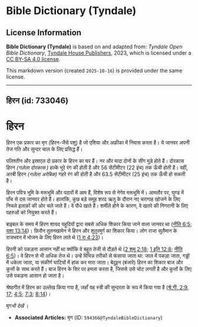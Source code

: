 # Bible Dictionary (Tyndale)

## License Information

**Bible Dictionary (Tyndale)** is based on and adapted from: _Tyndale Open Bible Dictionary_, [Tyndale House Publishers](https://tyndaleopenresources.com/), 2023, which is licensed under a [CC BY-SA 4.0 license](https://creativecommons.org/licenses/by-sa/4.0/legalcode.en).

This markdown version (created `2025-10-16`) is provided under the same license.



--------------------------------

## हिरन (id: 733046)

हिरन
====

हिरन एक प्रकार का मृग (हिरन\-जैसे पशु) है जो एशिया और अफ्रीका में निवास करता है। ये जानवर अपनी तेज गति और सुन्दर चाल के लिए प्रसिद्ध हैं।

पलिश्तीन और इस्राएल दो प्रकार के हिरन का घर हैं। नर और मादा दोनों के सींग मुड़े होते हैं। दोरकास हिरन *(गज़ेला दोरकास )* हल्के भूरे रंग की होती है और 56 सेंटीमीटर (22 इंच) तक ऊँची होती है। वहीं, अरबी हिरन *(गज़ेला अरेबिक)* गहरे रंग की होती है और 63\.5 सेंटीमीटर (25 इंच) तक ऊँची हो सकती है।

हिरन पवित्र भूमि के मरूभूमि और पठारों में आम हैं, विशेष रूप से नेगेव मरूभूमि में। आमतौर पर, घुण्ड में पाँच से दस जानवर होते हैं। हालांकि, कुछ बड़े समूह शरद ऋतु के दौरान नए चरागाह खोजने के लिए निचले इलाक़ों की ओर चले जाते हैं। वे पौधे खाते हैं। शर्मीले होने के कारण, वे खतरे की निगरानी के लिए पहरुओं को नियुक्त करते हैं।

बाइबल के समय में हिरण शायद यहूदियों द्वारा सबसे अधिक शिकार किया जाने वाला जानवर था ([नीति 6:5](https://ref.ly/Prov6:5); [यशा 13:14](https://ref.ly/Isa13:14))। फ़िरौन तुतनखामेन ने हिरन और शुतुरमुर्ग का शिकार किया। लोग राजा सुलैमान के राजभवन में भोजन के लिए हिरन लाते थे ([1 रा 4:23](https://ref.ly/1Kgs4:23))।

हिरनी को पकड़ना आसान नहीं था क्योंकि वे बहुत तेजी से दौड़ते थे ([2 शमू 2:18](https://ref.ly/2Sam2:18); [1 इति 12:8](https://ref.ly/1Chr12:8); [नीति 6:5](https://ref.ly/Prov6:5))। वे हिरन से भी अधिक तेज थे। उन्हें विभिन्न तरीकों से फंसाया जाता था: जाल में पकड़ा जाता, गड्ढों में धकेला जाता, या संकीर्ण घाटियों में हांक कर मारा जाता। बेदुइन (बंजारे) हिरन का शिकार बाज और कुत्तों के साथ करते हैं। बाज हिरन के सिर पर हमला करता है, जिससे उसे चोट लगती है और कुत्तों के लिए उसे पकड़ना आसान हो जाता है।

श्रेष्ठगीत में हिरन का उल्लेख किया गया है, जहाँ यह स्त्री की सुन्दरता के रूप में किया गया है ([श्रे.गी. 2:9, 17](https://ref.ly/Song2:9,Song2:17); [4:5](https://ref.ly/Song4:5); [7:3](https://ref.ly/Song7:3); [8:14](https://ref.ly/Song8:14))।

मृग*भी देखें* ।

* **Associated Articles:** मृग (ID: `594366@TyndaleBibleDictionary`)

